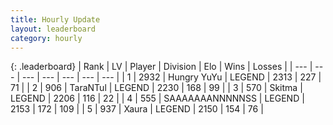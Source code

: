 ```yaml
---
title: Hourly Update
layout: leaderboard
category: hourly
---
```


{: .leaderboard}
| Rank | LV | Player | Division | Elo | Wins | Losses |
| --- | --- | --- | --- | --- | --- | --- |
| <span data-change="0">1</span> | 2932 | <span title="ID: 164871">Hungry YuYu</span> | LEGEND | <span data-change="-10">2313</span> | <span data-change="1">227</span> | <span data-change="1">71</span> |
| <span data-change="0">2</span> | 906 | <span title="ID: 285323">TaraNTul</span> | LEGEND | <span data-change="0">2230</span> | <span data-change="0">168</span> | <span data-change="0">99</span> |
| <span data-change="0">3</span> | 570 | <span title="ID: 402846">Skitma</span> | LEGEND | <span data-change="0">2206</span> | <span data-change="0">116</span> | <span data-change="0">22</span> |
| <span data-change="0">4</span> | 555 | <span title="ID: 174294">SAAAAAAANNNNNSS</span> | LEGEND | <span data-change="0">2153</span> | <span data-change="0">172</span> | <span data-change="0">109</span> |
| <span data-change="0">5</span> | 937 | <span title="ID: 200908">Xaura</span> | LEGEND | <span data-change="0">2150</span> | <span data-change="0">154</span> | <span data-change="0">76</span> |